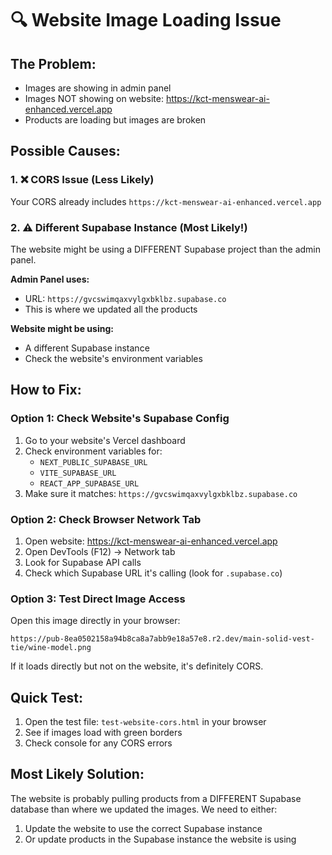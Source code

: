 # 🔍 Website Image Loading Issue

## The Problem:
- Images are showing in admin panel
- Images NOT showing on website: https://kct-menswear-ai-enhanced.vercel.app
- Products are loading but images are broken

## Possible Causes:

### 1. ❌ CORS Issue (Less Likely)
Your CORS already includes `https://kct-menswear-ai-enhanced.vercel.app`

### 2. ⚠️ Different Supabase Instance (Most Likely!)
The website might be using a DIFFERENT Supabase project than the admin panel.

**Admin Panel uses:**
- URL: `https://gvcswimqaxvylgxbklbz.supabase.co`
- This is where we updated all the products

**Website might be using:**
- A different Supabase instance
- Check the website's environment variables

## How to Fix:

### Option 1: Check Website's Supabase Config
1. Go to your website's Vercel dashboard
2. Check environment variables for:
   - `NEXT_PUBLIC_SUPABASE_URL`
   - `VITE_SUPABASE_URL`
   - `REACT_APP_SUPABASE_URL`
3. Make sure it matches: `https://gvcswimqaxvylgxbklbz.supabase.co`

### Option 2: Check Browser Network Tab
1. Open website: https://kct-menswear-ai-enhanced.vercel.app
2. Open DevTools (F12) → Network tab
3. Look for Supabase API calls
4. Check which Supabase URL it's calling (look for `.supabase.co`)

### Option 3: Test Direct Image Access
Open this image directly in your browser:
```
https://pub-8ea0502158a94b8ca8a7abb9e18a57e8.r2.dev/main-solid-vest-tie/wine-model.png
```

If it loads directly but not on the website, it's definitely CORS.

## Quick Test:
1. Open the test file: `test-website-cors.html` in your browser
2. See if images load with green borders
3. Check console for any CORS errors

## Most Likely Solution:
The website is probably pulling products from a DIFFERENT Supabase database than where we updated the images. We need to either:
1. Update the website to use the correct Supabase instance
2. Or update products in the Supabase instance the website is using